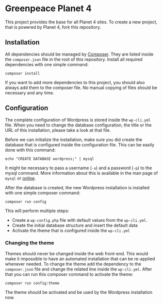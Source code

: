 # Greenpeace Planet 4
This project provides the base for all Planet 4 sites. 
To create a new project, that is powered by Planet 4, fork this repository.

## Installation
All dependencies should be managed by [Composer](http://getcomposer.org). 
They are listed inside the `composer.json` file in the root of this repository.
Install all required dependencies with one simple command:

	composer install

If you want to add more dependencies to this project, you should also always
add them to the composer file.
No manual copying of files should be necessary and any time.

## Configuration
The complete configuration of Wordpress is stored inside the `wp-cli.yml` file.
When you need to change the database configuration, the title or the URL of this
installation, please take a look at that file.

Before we can initialize the installation, make sure you did create the database
that is configured inside the configuration file.
This can be easily done with this command:

	echo "CREATE DATABASE wordpress;" | mysql

It might be necessary to pass a username (`-u`) and a password (`-p`) to the 
mysql command. 
More information about this is available in the man page of `mysql` or 
[online](https://dev.mysql.com/doc/refman/5.7/en/mysql-command-options.html).

After the database is created, the new Wordpress installation is installed with 
one simple composer command:

	composer run config

This will perform multiple steps:

- Create a `wp-config.php` file with default values from the `wp-cli.yml`.
- Create the initial database structure and insert the default data
- Activate the theme that is configured inside the `wp-cli.yml`

### Changing the theme
Themes should never be changed inside the web front-end. 
This would make it impossible to have an automated installation that can be 
re-applied whenever needed. 
To change the theme add the dependency to the `composer.json` file and change
the related line inside the `wp-cli.yml`. 
After that you can run this composer command to activate the theme:

	composer run config:theme

The theme should be activated and be used by the Wordpress installation now.
